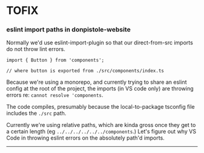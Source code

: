 # TOFIX

### eslint import paths in donpistole-website

Normally we'd use eslint-import-plugin so that our direct-from-src imports do not throw lint errors.

```
import { Button } from 'components';

// where button is exported from ./src/components/index.ts
```

Because we're using a monorepo, and currently trying to share an eslint config at the root of the project, the imports (in VS code only) are throwing errors re: `cannot resolve 'components`.

The code compiles, presumably because the local-to-package tsconfig file includes the `./src` path.

Currently we're using relative paths, which are kinda gross once they get to a certain length (eg `../../../../../../components`.) Let's figure out why VS Code in throwing eslint errors on the absolutely path'd imports.

---
